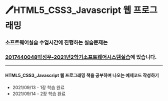 # 🖊HTML5_CSS3_Javascript 웹 프로그래밍 


### 소프트웨어실습 수업시간에 진행하는 실습문제는 
### [2017440048박성우-2021년2학기소프트웨어시스템실습](https://github.com/seong-wooo/HTML5_CSS3_Javascript/tree/main/2017440048%EB%B0%95%EC%84%B1%EC%9A%B0-2021%EB%85%842%ED%95%99%EA%B8%B0%EC%86%8C%ED%94%84%ED%8A%B8%EC%9B%A8%EC%96%B4%EC%8B%9C%EC%8A%A4%ED%85%9C%EC%8B%A4%EC%8A%B5)에 있습니다.
___
#### HTML5_CSS3_Javascript 웹 프로그래밍 책을 공부하며 나오는 예제코드 작성하기
- 2021/09/13 - 1장 학습 완료
- 2021/09/14 - 2장 학습 완료
